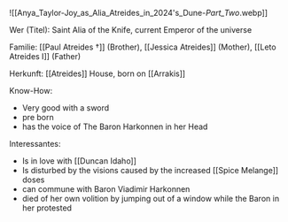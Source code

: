 ![[Anya_Taylor-Joy_as_Alia_Atreides_in_2024's_Dune-_Part_Two_.webp]]

Wer (Titel): Saint Alia of the Knife, current Emperor of the universe

Familie: [[Paul Atreides †]] (Brother), [[Jessica Atreides]] (Mother), [[Leto Atreides I]] (Father)

Herkunft: [[Atreides]] House, born on [[Arrakis]] 

Know-How: 
- Very good with a sword 
- pre born 
- has the voice of The Baron Harkonnen in her Head 

Interessantes: 
- Is in love with [[Duncan Idaho]]
- Is disturbed by the visions caused by the increased [[Spice Melange]] doses
- can commune with Baron Viadimir Harkonnen
- died of her own volition by jumping out of a window while the Baron in her protested
